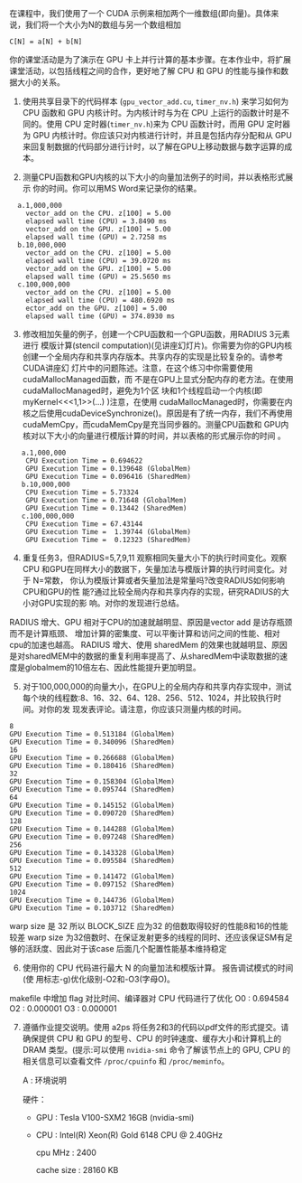 在课程中，我们使用了一个 CUDA 示例来相加两个一维数组(即向量)。具体来说，我们将一个大小为N的数组与另一个数组相加

`C[N] = a[N] + b[N]`

你的课堂活动是为了演示在 GPU 卡上并行计算的基本步骤。在本作业中，将扩展课堂活动，以包括线程之间的合作，更好地了解 CPU 和 GPU 的性能与操作和数据大小的关系。

1. 使用共享目录下的代码样本 (`gpu_vector_add.cu`, `timer_nv.h`) 来学习如何为 CPU 函数和 GPU 内核计时。为内核计时与为在 CPU 上运行的函数计时是不同的。使用 CPU 定时器(`timer_nv.h`)来为 CPU 函数计时，而用 GPU 定时器为 GPU 内核计时。你应该只对内核进行计时，并且是包括内存分配和从 GPU 来回复制数据的代码部分进行计时，以了解在GPU上移动数据与数字运算的成本。

2. 测量CPU函数和GPU内核的以下大小的向量加法例子的时间，并以表格形式展示 你的时间。你可以用MS Word来记录你的结果。


```
  a.1,000,000
    vector_add on the CPU. z[100] = 5.00
    elapsed wall time (CPU) = 3.8490 ms
    vector_add on the GPU. z[100] = 5.00
    elapsed wall time (GPU) = 2.7258 ms
  b.10,000,000 
    vector_add on the CPU. z[100] = 5.00
    elapsed wall time (CPU) = 39.0720 ms
    vector_add on the GPU. z[100] = 5.00
    elapsed wall time (GPU) = 25.5650 ms
  c.100,000,000
    vector_add on the CPU. z[100] = 5.00
    elapsed wall time (CPU) = 480.6920 ms
    ector_add on the GPU. z[100] = 5.00
    elapsed wall time (GPU) = 374.8930 ms
```

3. 修改相加矢量的例子，创建一个CPU函数和一个GPU函数，用RADIUS 3元素进行 模版计算(stencil computation)(见讲座幻灯片)。你需要为你的GPU内核创建一个全局内存和共享内存版本。共享内存的实现是比较复杂的。请参考CUDA讲座幻 灯片中的问题陈述。注意，在这个练习中你需要使用cudaMallocManaged函数，而 不是在GPU上显式分配内存的老方法。在使用cudaMallocManaged时，避免为1个区 块和1个线程启动一个内核(即myKernel<<<1,1>>(...) )注意，在使用 cudaMallocManaged时，你需要在内核之后使用cudaDeviceSynchronize()。原因是有了统一内存，我们不再使用cudaMemCpy，而cudaMemCpy是充当同步器的。测量CPU函数和 GPU内核对以下大小的向量进行模版计算的时间，并以表格的形式展示你的时间
。
```
   a.1,000,000
    CPU Execution Time = 0.694622
    GPU Execution Time = 0.139648 (GlobalMem)
    GPU Execution Time = 0.096416 (SharedMem)
   b.10,000,000
    CPU Execution Time = 5.73324
    GPU Execution Time = 0.71648 (GlobalMem)
    GPU Execution Time = 0.13442 (SharedMem)
   c.100,000,000
    CPU Execution Time = 67.43144
    GPU Execution Time =  1.39744 (GlobalMem)
    GPU Execution Time =  0.12323 (SharedMem)
```

4. 重复任务3，但RADIUS=5,7,9,11 观察相同矢量大小下的执行时间变化。观察CPU 和GPU在同样大小的数据下，矢量加法与模版计算的执行时间变化。对于 N=常数， 你认为模版计算或者矢量加法是常量吗?改变RADIUS如何影响CPU和GPU的性 能?通过比较全局内存和共享内存的实现，研究RADIUS的大小对GPU实现的影 响。对你的发现进行总结。

RADIUS 增大、GPU 相对于CPU的加速就越明显、原因是vector add 是访存瓶颈而不是计算瓶颈、 增加计算的密集度、可以平衡计算和访问之间的性能、相对cpu的加速也越高。
RADIUS 增大、使用 sharedMem 的效果也就越明显、原因是对sharedMEM中的数据的重复利用率提高了、从sharedMem中读取数据的速度是globalmem的10倍左右、因此性能提升更加明显。

5. 对于100,000,000的向量大小，在GPU上的全局内存和共享内存实现中，测试每个块的线程数:8、16、32、64、128、256、512、1024，并比较执行时间。对你的发 现发表评论。请注意，你应该只测量内核的时间。

```
8
GPU Execution Time = 0.513184 (GlobalMem)
GPU Execution Time = 0.340096 (SharedMem) 
16
GPU Execution Time = 0.266688 (GlobalMem)
GPU Execution Time = 0.180416 (SharedMem) 
32
GPU Execution Time = 0.158304 (GlobalMem)
GPU Execution Time = 0.095744 (SharedMem)
64
GPU Execution Time = 0.145152 (GlobalMem)
GPU Execution Time = 0.090720 (SharedMem)
128
GPU Execution Time = 0.144288 (GlobalMem)
GPU Execution Time = 0.097248 (SharedMem)
256
GPU Execution Time = 0.143328 (GlobalMem)
GPU Execution Time = 0.095584 (SharedMem) 
512
GPU Execution Time = 0.141472 (GlobalMem)
GPU Execution Time = 0.097152 (SharedMem)
1024
GPU Execution Time = 0.144736 (GlobalMem)
GPU Execution Time = 0.103712 (SharedMem)
```

warp size 是 32 所以 BLOCK_SIZE 应为32 的倍数取得较好的性能8和16的性能较差
warp size 为32倍数时、在保证发射更多的线程的同时、还应该保证SM有足够的活跃度、因此对于该case 后面几个配置性能基本维持稳定


6. 使用你的 CPU 代码进行最大 N 的向量加法和模版计算。 报告调试模式的时间(使 用标志-g)优化级别-O2和-O3(字母O)。

makefile 中增加 flag 对比时间、编译器对 CPU 代码进行了优化
O0  : 0.694584
O2 : 0.000001
O3 : 0.000001

7. 遵循作业提交说明。使用 a2ps 将任务2和3的代码以pdf文件的形式提交。请确保提供 CPU 和 GPU 的型号、CPU 的时钟速度、缓存大小和计算机上的 DRAM 类型。(提示:可以使用 `nvidia-smi` 命令了解该节点上的 GPU, CPU 的相关信息可以查看文件 `/proc/cpuinfo` 和 `/proc/meminfo`。

    A : 环境说明

    硬件：

    - GPU : Tesla V100-SXM2 16GB (nvidia-smi)
    - CPU : Intel(R) Xeon(R) Gold 6148 CPU @ 2.40GHz

        cpu MHz : 2400

        cache size : 28160 KB  